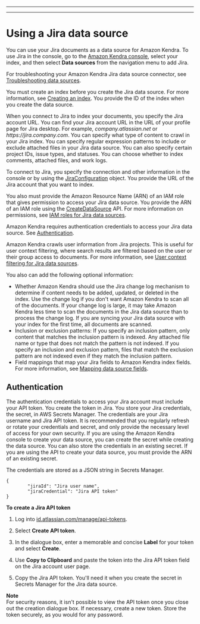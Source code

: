 --------

--------

# Using a Jira data source<a name="data-source-jira"></a>

You can use your Jira documents as a data source for Amazon Kendra\. To use Jira in the console, go to the [Amazon Kendra console](https://console.aws.amazon.com/kendra/), select your index, and then select **Data sources** from the navigation menu to add Jira\.

For troubleshooting your Amazon Kendra Jira data source connector, see [Troubleshooting data sources](troubleshooting-data-sources.md)\.

You must create an index before you create the Jira data source\. For more information, see [Creating an index](https://docs.aws.amazon.com/kendra/latest/dg/create-index.html)\. You provide the ID of the index when you create the data source\.

When you connect to Jira to index your documents, you specify the Jira account URL\. You can find your Jira account URL in the URL of your profile page for Jira desktop\. For example, *company\.atlassian\.net* or *https://jira\.company\.com*\. You can specify what type of content to crawl in your Jira index\. You can specify regular expression patterns to include or exclude attached files in your Jira data source\. You can also specify certain project IDs, issue types, and statuses\. You can choose whether to index comments, attached files, and work logs\.

To connect to Jira, you specify the connection and other information in the console or by using the [JiraConfiguration](https://docs.aws.amazon.com/kendra/latest/dg/API_JiraConfiguration.html) object\. You provide the URL of the Jira account that you want to index\.

You also must provide the Amazon Resource Name \(ARN\) of an IAM role that gives permission to access your Jira data source\. You provide the ARN of an IAM role using the [CreateDataSource](https://docs.aws.amazon.com/kendra/latest/dg/API_CreateDataSource.html) API\. For more information on permissions, see [IAM roles for Jira data sources](https://docs.aws.amazon.com/kendra/latest/dg/iam-roles.html#iam-roles-ds)\.

Amazon Kendra requires authentication credentials to access your Jira data source\. See [Authentication](#jira-authentication)\.

Amazon Kendra crawls user information from Jira projects\. This is useful for user context filtering, where search results are filtered based on the user or their group access to documents\. For more information, see [User context filtering for Jira data sources](https://docs.aws.amazon.com/kendra/latest/dg/user-context-filter.html#context-filter-jira)\.

You also can add the following optional information:
+ Whether Amazon Kendra should use the Jira change log mechanism to determine if content needs to be added, updated, or deleted in the index\. Use the change log if you don't want Amazon Kendra to scan all of the documents\. If your change log is large, it may take Amazon Kendra less time to scan the documents in the Jira data source than to process the change log\. If you are syncing your Jira data source with your index for the first time, all documents are scanned\.
+ Inclusion or exclusion patterns: If you specify an inclusion pattern, only content that matches the inclusion pattern is indexed\. Any attached file name or type that does not match the pattern is not indexed\. If you specify an inclusion and exclusion pattern, files that match the exclusion pattern are not indexed even if they match the inclusion pattern\.
+ Field mappings that map your Jira fields to Amazon Kendra index fields\. For more information, see [Mapping data source fields](https://docs.aws.amazon.com/kendra/latest/dg/field-mapping.html)\.

## Authentication<a name="jira-authentication"></a>

The authentication credentials to access your Jira account must include your API token\. You create the token in Jira\. You store your Jira credentials, the secret, in AWS Secrets Manager\. The credentials are your Jira username and Jira API token\. It is recommended that you regularly refresh or rotate your credentials and secret, and only provide the necessary level of access for your own security\. If you are using the Amazon Kendra console to create your data source, you can create the secret while creating the data source\. You can also store the credentials in an existing secret\. If you are using the API to create your data source, you must provide the ARN of an existing secret\.

The credentials are stored as a JSON string in Secrets Manager\.

```
{ 
        "jiraId": "Jira user name",
        "jiraCredential": "Jira API token"
}
```

**To create a Jira API token**

1. Log into [id\.atlassian\.com/manage/api\-tokens](https://id.atlassian.com/manage/api-tokens)\.

1. Select **Create API token**\.

1. In the dialogue box, enter a memorable and concise **Label** for your token and select **Create**\.

1. Use **Copy to Clipboard** and paste the token into the Jira API token field on the Jira account user page\.

1. Copy the Jira API token\. You'll need it when you create the secret in Secrets Manager for the Jira data source\.

**Note**  
For security reasons, it isn't possible to view the API token once you close out the creation dialogue box\. If necessary, create a new token\.
Store the token securely, as you would for any password\.